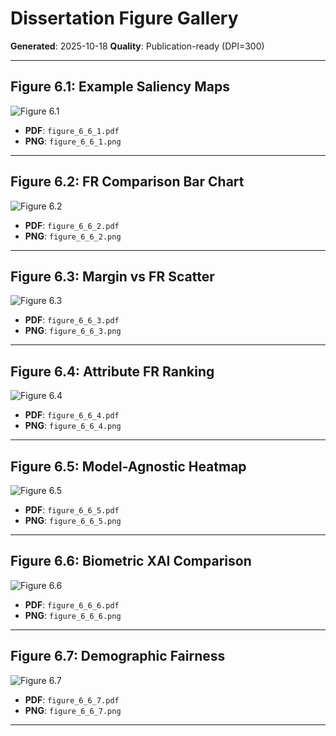 # Dissertation Figure Gallery

**Generated**: 2025-10-18
**Quality**: Publication-ready (DPI=300)

---

## Figure 6.1: Example Saliency Maps

![Figure 6.1](figure_6_6_1.png)

- **PDF**: `figure_6_6_1.pdf`
- **PNG**: `figure_6_6_1.png`

---

## Figure 6.2: FR Comparison Bar Chart

![Figure 6.2](figure_6_6_2.png)

- **PDF**: `figure_6_6_2.pdf`
- **PNG**: `figure_6_6_2.png`

---

## Figure 6.3: Margin vs FR Scatter

![Figure 6.3](figure_6_6_3.png)

- **PDF**: `figure_6_6_3.pdf`
- **PNG**: `figure_6_6_3.png`

---

## Figure 6.4: Attribute FR Ranking

![Figure 6.4](figure_6_6_4.png)

- **PDF**: `figure_6_6_4.pdf`
- **PNG**: `figure_6_6_4.png`

---

## Figure 6.5: Model-Agnostic Heatmap

![Figure 6.5](figure_6_6_5.png)

- **PDF**: `figure_6_6_5.pdf`
- **PNG**: `figure_6_6_5.png`

---

## Figure 6.6: Biometric XAI Comparison

![Figure 6.6](figure_6_6_6.png)

- **PDF**: `figure_6_6_6.pdf`
- **PNG**: `figure_6_6_6.png`

---

## Figure 6.7: Demographic Fairness

![Figure 6.7](figure_6_6_7.png)

- **PDF**: `figure_6_6_7.pdf`
- **PNG**: `figure_6_6_7.png`

---

